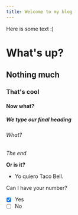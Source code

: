```yaml
---
title: Welcome to my blog
---
```

Here is some text :)

# What's up?

## Nothing much

### That's cool

#### Now what?

##### We type our final heading

###### What?

*The end*

**Or is it?**

- Yo quiero Taco Bell.


Can I have your number?
- [x] Yes
- [ ] No
